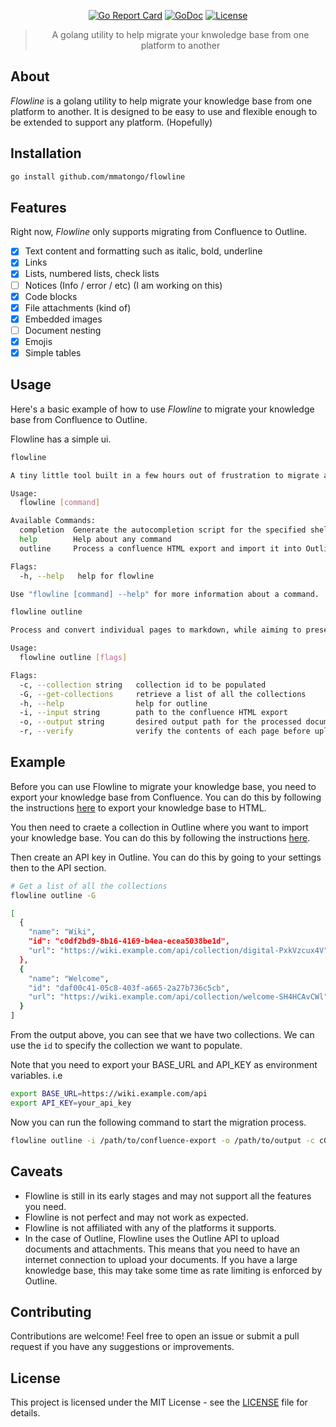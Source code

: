 <div align="center">

[![Go Report Card](https://goreportcard.com/badge/github.com/mmatongo/flowline)](https://goreportcard.com/report/github.com/mmatongo/flowline)
[![GoDoc](https://godoc.org/github.com/mmatongo/flowline?status.svg)](https://pkg.go.dev/github.com/mmatongo/flowline)
[![License](https://img.shields.io/badge/License-MIT-blue.svg)](./LICENSE)
</div>

> <p align="center">A golang utility to help migrate your knwoledge base from one platform to another</p>

## About <a id="about"></a>

*Flowline* is a golang utility to help migrate your knowledge base from one platform to another. It is designed to be easy to use and flexible enough to be extended to support any platform. (Hopefully)

## Installation <a id="installation"></a>

```bash
go install github.com/mmatongo/flowline
```

## Features <a id="features"></a>

Right now, *Flowline* only supports migrating from Confluence to Outline.

- [x] Text content and formatting such as italic, bold, underline
- [x] Links
- [x] Lists, numbered lists, check lists
- [ ] Notices (Info / error / etc) (I am working on this)
- [x] Code blocks
- [x] File attachments (kind of)
- [x] Embedded images
- [ ] Document nesting
- [x] Emojis
- [x] Simple tables

## Usage <a id="usage"></a>

Here's a basic example of how to use *Flowline* to migrate your knowledge base from Confluence to Outline.

Flowline has a simple ui.

```bash
flowline

A tiny little tool built in a few hours out of frustration to migrate a confluence knowledge base

Usage:
  flowline [command]

Available Commands:
  completion  Generate the autocompletion script for the specified shell
  help        Help about any command
  outline     Process a confluence HTML export and import it into Outline

Flags:
  -h, --help   help for flowline

Use "flowline [command] --help" for more information about a command.
```

```bash
flowline outline

Process and convert individual pages to markdown, while aiming to preserve document structure

Usage:
  flowline outline [flags]

Flags:
  -c, --collection string   collection id to be populated
  -G, --get-collections     retrieve a list of all the collections
  -h, --help                help for outline
  -i, --input string        path to the confluence HTML export
  -o, --output string       desired output path for the processed documents
  -r, --verify              verify the contents of each page before upload
```

## Example <a id="example"></a>

Before you can use Flowline to migrate your knowledge base, you need to export your knowledge base from Confluence. You can do this by following the instructions [here](https://confluence.atlassian.com/doc/export-content-to-word-pdf-html-and-xml-139475.html) to export your knowledge base to HTML.

You then need to craete a collection in Outline where you want to import your knowledge base. You can do this by following the instructions [here](https://docs.getoutline.com/s/guide/doc/collections-l9o3LD22sV).

Then create an API key in Outline. You can do this by going to your settings then to the API section.
```bash
# Get a list of all the collections
flowline outline -G

[
  {
    "name": "Wiki",
    "id": "c0df2bd9-8b16-4169-b4ea-ecea5038be1d",
    "url": "https://wiki.example.com/api/collection/digital-PxkVzcux4V"
  },
  {
    "name": "Welcome",
    "id": "daf00c41-05c8-403f-a665-2a27b736c5cb",
    "url": "https://wiki.example.com/api/collection/welcome-SH4HCAvCWl"
  }
]
```
From the output above, you can see that we have two collections. We can use the `id` to specify the collection we want to populate.

Note that you need to export your BASE_URL and API_KEY as environment variables.
i.e
```bash
export BASE_URL=https://wiki.example.com/api
export API_KEY=your_api_key
```

Now you can run the following command to start the migration process.

```bash
flowline outline -i /path/to/confluence-export -o /path/to/output -c c0df2bd9-8b16-4169-b4ea-ecea5038be1d
```

## Caveats <a id="caveats"></a>

- Flowline is still in its early stages and may not support all the features you need.
- Flowline is not perfect and may not work as expected.
- Flowline is not affiliated with any of the platforms it supports.
- In the case of Outline, Flowline uses the Outline API to upload documents and attachments. This means that you need to have an internet connection to upload your documents. If you have a large knowledge base, this may take some time as rate limiting is enforced by Outline.

## Contributing <a id="contributing"></a>

Contributions are welcome! Feel free to open an issue or submit a pull request if you have any suggestions or improvements.

## License <a id="license"></a>

This project is licensed under the MIT License - see the [LICENSE](./LICENSE) file for details.
